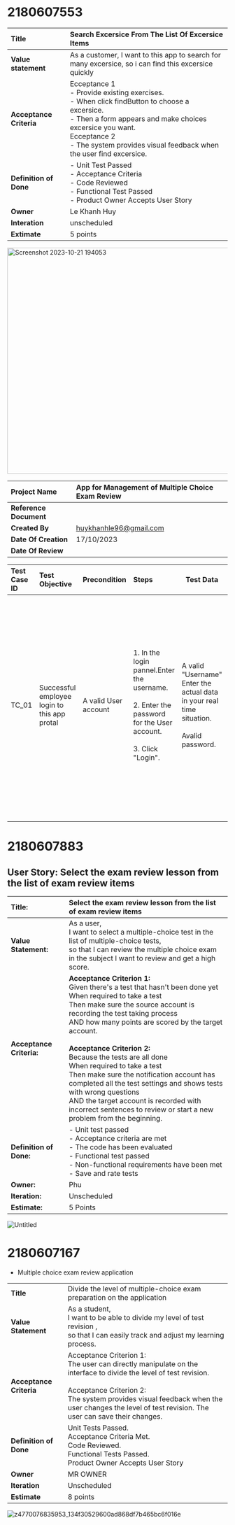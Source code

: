 # 2180607553

| **Title**                | Search Excersice From The List Of Excersice Items |
| :----------------------- | :---------------- |
| **Value statement**      | As a customer, I want to this app to search for many excersice, so i can find this excersice quickly |
| **Acceptance Criteria**  | Ecceptance 1<br>- Provide existing exercises.<br>- When click findButton to choose a excersice.<br>- Then a form appears and make choices excersice you want.<br>Ecceptance 2<br>- The system provides visual feedback when the user find excersice.|
| **Definition of Done**   | - Unit Test Passed <br> - Acceptance Criteria <br> - Code Reviewed <br> - Functional Test Passed <br> - Product Owner Accepts User Story|  
| **Owner**                | Le Khanh Huy|
| **Interation**           | unscheduled   |
| **Extimate**             |  5 points     |
<img width="517" alt="Screenshot 2023-10-21 194053" src="https://github.com/KhanhHuy03/2180607553/assets/144699815/b3bc6923-3144-4291-9e6d-3608953ceec4">


| **Project Name**       | App for Management of Multiple Choice Exam Review |
| :--------------------- | :------------------------------------------------ |
| **Reference Document** |                    |
| **Created By**         | huykhanhle96@gmail.com |
| **Date Of Creation**   |  17/10/2023 |
| **Date Of Review**     |  |

| **Test Case ID** | **Test Objective** | Precondition | Steps | Test Data | Expected ReSult | Post Conditional |
| :------- | :------- | :----- | :---- | -------------- | :-------------- | :--------------- |
| TC_01 | Successful employee login to  this app protal | A valid User account | 1. In the login pannel.Enter the username. <br> <br>2. Enter the password for the User account. <br><br>  3. Click "Login".  | A valid "Username" Enter the actual data in your real time situation. <br><br> Avalid password. | The user is logged in successful. There is only one expected result entire for the testcase. However, that does not have to be so. If it makes sense that for every step, you want to write the result of exactly what happens with it. | - For first time users personal information is displayed.<br> - Note: This infor is only additional.<br> - Just as a pointer to the tester.   |
||||||||
||||||||



# 2180607883

## **User Story: Select the exam review lesson from the list of exam review items**

| **Title:** | Select the exam review lesson from the list of exam review items |
| :-------- | :----------------- |
| **Value Statement:** | As a user, <br>I want to select a multiple-choice test in the list of multiple-choice tests, <br> so that I can review the multiple choice exam in the subject I want to review and get a high score. |
| **Acceptance Criteria:** | **Acceptance Criterion 1:**  <br>Given there's a test that hasn't been done yet <br>When required to take a test <br>Then make sure the source account is recording the test taking process <br>AND how many points are scored by the target account. <br> <br>**Acceptance Criterion 2:** <br>Because the tests are all done <br>When required to take a test <br>Then make sure the notification account has completed all the test settings and shows tests with wrong questions <br>AND the target account is recorded with incorrect sentences to review or start a new problem from the beginning. |
| **Definition of Done:** |  - Unit test passed <br> - Acceptance criteria are met <br> - The code has been evaluated <br> - Functional test passed <br> - Non-functional requirements have been met <br> - Save and rate tests |
| **Owner:** | Phu | Owner |
| **Iteration:** | Unscheduled |
| **Estimate:** | 5 Points |

![Untitled](https://github.com/KhanhHuy03/2180607553/assets/144198095/1a6e7494-26ce-43a9-b61f-17471a711adf)


# 2180607167
- Multiple choice exam review application

|                       |                                                                             |
|-----------------------|-----------------------------------------------------------------------------|
| **Title**             | Divide the level of multiple-choice exam preparation on the application     |
| **Value Statement**   | As a student, <br> I want to be able to divide my level of test revision , <br>so that I can easily track and adjust my learning process. |
| **Acceptance Criteria** | Acceptance Criterion 1: <br>The user can directly manipulate on the interface to divide the level of test revision.<br><br> Acceptance Criterion 2: <br>The system provides visual feedback when the user changes the level of test revision. The user can save their changes. |
| **Definition of Done** | Unit Tests Passed.<br>  Acceptance Criteria Met.<br>  Code Reviewed. <br> Functional Tests Passed. <br> Product Owner Accepts User Story |
| **Owner**             | MR OWNER                                                                    |
| **Iteration**         | Unscheduled                                                                 |
| **Estimate**          | 8 points                                                                    |

![z4770076835953_134f30529600ad868df7b465bc6f016e](https://github.com/KhanhHuy03/2180607553/assets/144354758/f26e5030-5c3b-44f8-908b-0e85409c7b3e)


